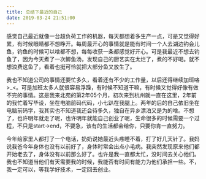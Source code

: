 ```yaml
---
title: 总结下最近的自己
date: 2019-03-24 21:51:00
---
```


感觉自己最近就像一台超负荷工作的机器，每天都想着多生产一点，可是又觉得好累，有时候眼睛都不想睁开。每周最开心的事情就是能有时间一个人去湖边钓会儿鱼，钓鱼的时候可以啥都不想，每每收获一条都感觉好开心。可是我最近不想去钓鱼了，因为今天煮了一次鲫鱼汤，发现自己的厨艺实在太烂了，煮的不好喝。就不想浪费这鱼了，看着也挺可怜就把大部分鱼又放生了。

我也不知道公司的事情还要忙多久，看着还有不少的工作量，以后还得继续加班咯>_<。可是加班太多人就很容易浮躁，有时候不知道干嘛，有时候又觉得好像有做不完的事情。这是我来北苑的第2年05个月，初次来到杭州就一直在这里，2年前的我忙着写毕设，坐在电脑前码代码，小七趴在我腿上。两年的后的自己依旧坐在电脑前码字，我其实也不知道我还会待多久，独自在异乡漂泊又是为的啥。不想了，也许明年就走了呢，也许明年就能自己创业了呢，生命很多的时候需要一个过程，不只是start->end，不要急，该有的生活都会给你，只要你肯一直努力。

今年给家里人都打了一个电话，奶奶说她最近头疼睡不着，打了好几天针了。我妈说我爸今年身体也没有以前好了，身体时常会出点小毛病。我突然发现原来他们都开始老去了，身体没有以前那么好了。也许是我一直都太忙，没时间去关心他们。我也不知道当他们有天需要我的时候，我能否有时间有能力为他们承担一些。不，我一定可以，等我学好技术，一定回去创业。


